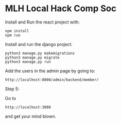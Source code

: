 # MLH Local Hack Comp Soc

Install and Run the react project with:

```
npm install
npm run
```

Install and run the django project:

```
python3 manage.py makemigrations
python3 manage.py migrate
python3 manage.py run
```

Add the users in the admin page by going to:

```
http://localhost:8000/admin/backend/member/
```

Step 5: 

Go to 

```
http://localhost:3000
```

and get your mind blown.

